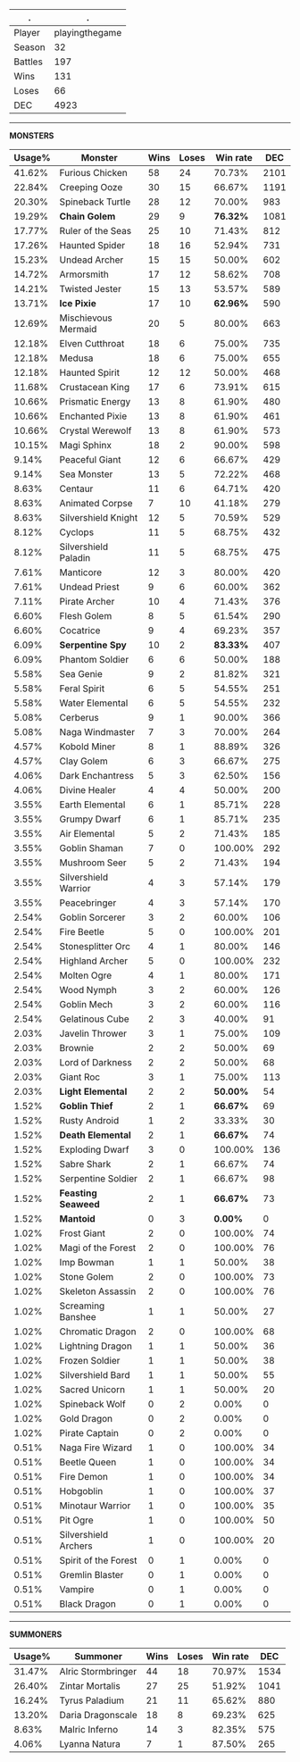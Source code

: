 .|.
|-|-
Player|playingthegame
Season|32
Battles|197
Wins|131
Loses|66
DEC|4923

---
**MONSTERS**

Usage%|Monster|Wins|Loses|Win rate|DEC|
-|-|-|-|-|-|
41.62%|Furious Chicken|58|24|70.73%|2101|
22.84%|Creeping Ooze|30|15|66.67%|1191|
20.30%|Spineback Turtle|28|12|70.00%|983|
19.29%|**Chain Golem**|29|9|**76.32%**|1081|
17.77%|Ruler of the Seas|25|10|71.43%|812|
17.26%|Haunted Spider|18|16|52.94%|731|
15.23%|Undead Archer|15|15|50.00%|602|
14.72%|Armorsmith|17|12|58.62%|708|
14.21%|Twisted Jester|15|13|53.57%|589|
13.71%|**Ice Pixie**|17|10|**62.96%**|590|
12.69%|Mischievous Mermaid|20|5|80.00%|663|
12.18%|Elven Cutthroat|18|6|75.00%|735|
12.18%|Medusa|18|6|75.00%|655|
12.18%|Haunted Spirit|12|12|50.00%|468|
11.68%|Crustacean King|17|6|73.91%|615|
10.66%|Prismatic Energy|13|8|61.90%|480|
10.66%|Enchanted Pixie|13|8|61.90%|461|
10.66%|Crystal Werewolf|13|8|61.90%|573|
10.15%|Magi Sphinx|18|2|90.00%|598|
9.14%|Peaceful Giant|12|6|66.67%|429|
9.14%|Sea Monster|13|5|72.22%|468|
8.63%|Centaur|11|6|64.71%|420|
8.63%|Animated Corpse|7|10|41.18%|279|
8.63%|Silvershield Knight|12|5|70.59%|529|
8.12%|Cyclops|11|5|68.75%|432|
8.12%|Silvershield Paladin|11|5|68.75%|475|
7.61%|Manticore|12|3|80.00%|420|
7.61%|Undead Priest|9|6|60.00%|362|
7.11%|Pirate Archer|10|4|71.43%|376|
6.60%|Flesh Golem|8|5|61.54%|290|
6.60%|Cocatrice|9|4|69.23%|357|
6.09%|**Serpentine Spy**|10|2|**83.33%**|407|
6.09%|Phantom Soldier|6|6|50.00%|188|
5.58%|Sea Genie|9|2|81.82%|321|
5.58%|Feral Spirit|6|5|54.55%|251|
5.58%|Water Elemental|6|5|54.55%|232|
5.08%|Cerberus|9|1|90.00%|366|
5.08%|Naga Windmaster|7|3|70.00%|264|
4.57%|Kobold Miner|8|1|88.89%|326|
4.57%|Clay Golem|6|3|66.67%|275|
4.06%|Dark Enchantress|5|3|62.50%|156|
4.06%|Divine Healer|4|4|50.00%|200|
3.55%|Earth Elemental|6|1|85.71%|228|
3.55%|Grumpy Dwarf|6|1|85.71%|235|
3.55%|Air Elemental|5|2|71.43%|185|
3.55%|Goblin Shaman|7|0|100.00%|292|
3.55%|Mushroom Seer|5|2|71.43%|194|
3.55%|Silvershield Warrior|4|3|57.14%|179|
3.55%|Peacebringer|4|3|57.14%|170|
2.54%|Goblin Sorcerer|3|2|60.00%|106|
2.54%|Fire Beetle|5|0|100.00%|201|
2.54%|Stonesplitter Orc|4|1|80.00%|146|
2.54%|Highland Archer|5|0|100.00%|232|
2.54%|Molten Ogre|4|1|80.00%|171|
2.54%|Wood Nymph|3|2|60.00%|126|
2.54%|Goblin Mech|3|2|60.00%|116|
2.54%|Gelatinous Cube|2|3|40.00%|91|
2.03%|Javelin Thrower|3|1|75.00%|109|
2.03%|Brownie|2|2|50.00%|69|
2.03%|Lord of Darkness|2|2|50.00%|68|
2.03%|Giant Roc|3|1|75.00%|113|
2.03%|**Light Elemental**|2|2|**50.00%**|54|
1.52%|**Goblin Thief**|2|1|**66.67%**|69|
1.52%|Rusty Android|1|2|33.33%|30|
1.52%|**Death Elemental**|2|1|**66.67%**|74|
1.52%|Exploding Dwarf|3|0|100.00%|136|
1.52%|Sabre Shark|2|1|66.67%|74|
1.52%|Serpentine Soldier|2|1|66.67%|98|
1.52%|**Feasting Seaweed**|2|1|**66.67%**|73|
1.52%|**Mantoid**|0|3|**0.00%**|0|
1.02%|Frost Giant|2|0|100.00%|74|
1.02%|Magi of the Forest|2|0|100.00%|76|
1.02%|Imp Bowman|1|1|50.00%|38|
1.02%|Stone Golem|2|0|100.00%|73|
1.02%|Skeleton Assassin|2|0|100.00%|76|
1.02%|Screaming Banshee|1|1|50.00%|27|
1.02%|Chromatic Dragon|2|0|100.00%|68|
1.02%|Lightning Dragon|1|1|50.00%|36|
1.02%|Frozen Soldier|1|1|50.00%|38|
1.02%|Silvershield Bard|1|1|50.00%|55|
1.02%|Sacred Unicorn|1|1|50.00%|20|
1.02%|Spineback Wolf|0|2|0.00%|0|
1.02%|Gold Dragon|0|2|0.00%|0|
1.02%|Pirate Captain|0|2|0.00%|0|
0.51%|Naga Fire Wizard|1|0|100.00%|34|
0.51%|Beetle Queen|1|0|100.00%|34|
0.51%|Fire Demon|1|0|100.00%|34|
0.51%|Hobgoblin|1|0|100.00%|37|
0.51%|Minotaur Warrior|1|0|100.00%|35|
0.51%|Pit Ogre|1|0|100.00%|50|
0.51%|Silvershield Archers|1|0|100.00%|20|
0.51%|Spirit of the Forest|0|1|0.00%|0|
0.51%|Gremlin Blaster|0|1|0.00%|0|
0.51%|Vampire|0|1|0.00%|0|
0.51%|Black Dragon|0|1|0.00%|0|

---
**SUMMONERS**

Usage%|Summoner|Wins|Loses|Win rate|DEC|
-|-|-|-|-|-|
31.47%|Alric Stormbringer|44|18|70.97%|1534|
26.40%|Zintar Mortalis|27|25|51.92%|1041|
16.24%|Tyrus Paladium|21|11|65.62%|880|
13.20%|Daria Dragonscale|18|8|69.23%|625|
8.63%|Malric Inferno|14|3|82.35%|575|
4.06%|Lyanna Natura|7|1|87.50%|265|

